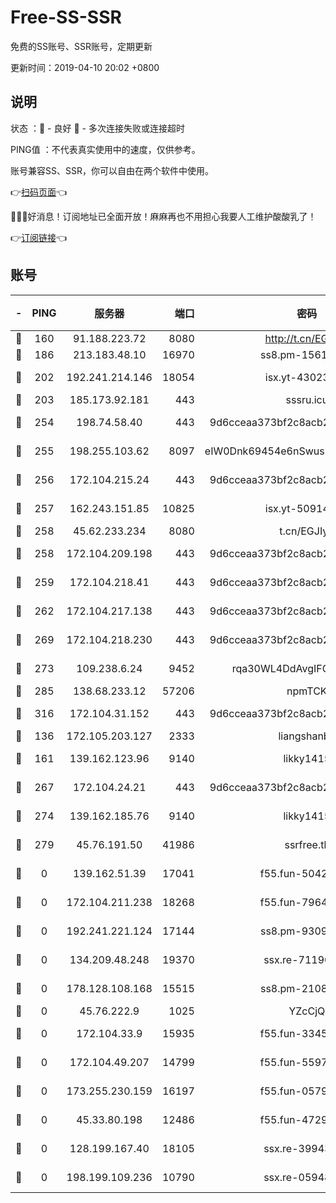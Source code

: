 # Free-SS-SSR

免费的SS账号、SSR账号，定期更新

更新时间：2019-04-10 20:02 +0800

## 说明

状态     ：🙂 - 良好 🙁 - 多次连接失败或连接超时

PING值   ：不代表真实使用中的速度，仅供参考。

账号兼容SS、SSR，你可以自由在两个软件中使用。

👉[扫码页面](https://liesauer.github.io/Free-SS-SSR/)👈

🎉🎉🎉好消息！订阅地址已全面开放！麻麻再也不用担心我要人工维护酸酸乳了！

👉[订阅链接](https://www.liesauer.net/yogurt/subscribe?ACCESS_TOKEN=DAYxR3mMaZAsaqUb)👈

## 账号

|-|PING|服务器|端口|密码|加密方式|区域|
|:----:|:----:|:-----:|-----:|:----:|:----:|:----:|
|🙂|160|91.188.223.72|8080|http://t.cn/EGJIyrl|rc4-md5|RU|
|🙂|186|213.183.48.10|16970|ss8.pm-15616359|rc4-md5|RU|
|🙂|202|192.241.214.146|18054|isx.yt-43023960|aes-256-cfb|US|
|🙂|203|185.173.92.181|443|sssru.icu|rc4-md5|RU|
|🙂|254|198.74.58.40|443|9d6cceaa373bf2c8acb22e60b6a58be6|aes-256-cfb|US|
|🙂|255|198.255.103.62|8097|eIW0Dnk69454e6nSwuspv9DmS201tQ0D|aes-256-cfb|US|
|🙂|256|172.104.215.24|443|9d6cceaa373bf2c8acb22e60b6a58be6|aes-256-cfb|US|
|🙂|257|162.243.151.85|10825|isx.yt-50914183|aes-256-cfb|US|
|🙂|258|45.62.233.234|8080|t.cn/EGJIyrl|rc4-md5|CA|
|🙂|258|172.104.209.198|443|9d6cceaa373bf2c8acb22e60b6a58be6|aes-256-cfb|US|
|🙂|259|172.104.218.41|443|9d6cceaa373bf2c8acb22e60b6a58be6|aes-256-cfb|US|
|🙂|262|172.104.217.138|443|9d6cceaa373bf2c8acb22e60b6a58be6|aes-256-cfb|US|
|🙂|269|172.104.218.230|443|9d6cceaa373bf2c8acb22e60b6a58be6|aes-256-cfb|US|
|🙂|273|109.238.6.24|9452|rqa30WL4DdAvgIFG6Fs3znzTa|aes-256-cfb|FR|
|🙂|285|138.68.233.12|57206|npmTCK|rc4-md5|US|
|🙂|316|172.104.31.152|443|9d6cceaa373bf2c8acb22e60b6a58be6|aes-256-cfb|US|
|🙂|136|172.105.203.127|2333|liangshanbo|chacha20|JP|
|🙂|161|139.162.123.96|9140|likky1415|aes-256-cfb|JP|
|🙂|267|172.104.24.21|443|9d6cceaa373bf2c8acb22e60b6a58be6|aes-256-cfb|US|
|🙂|274|139.162.185.76|9140|likky1415|aes-256-cfb|DE|
|🙂|279|45.76.191.50|41986|ssrfree.tk|aes-256-cfb|SG|
|🙁|0|139.162.51.39|17041|f55.fun-50424161|aes-256-cfb|SG|
|🙁|0|172.104.211.238|18268|f55.fun-79645035|aes-256-cfb|US|
|🙁|0|192.241.221.124|17144|ss8.pm-93097895|aes-256-cfb|US|
|🙁|0|134.209.48.248|19370|ssx.re-71190456|aes-256-cfb|US|
|🙁|0|178.128.108.168|15515|ss8.pm-21081633|aes-256-cfb|SG|
|🙁|0|45.76.222.9|1025|YZcCjQ|rc4-md5|JP|
|🙁|0|172.104.33.9|15935|f55.fun-33454458|aes-256-cfb|SG|
|🙁|0|172.104.49.207|14799|f55.fun-55970849|aes-256-cfb|SG|
|🙁|0|173.255.230.159|16197|f55.fun-05795895|aes-256-cfb|US|
|🙁|0|45.33.80.198|12486|f55.fun-47295730|aes-256-cfb|US|
|🙁|0|128.199.167.40|18105|ssx.re-39943792|aes-256-cfb|SG|
|🙁|0|198.199.109.236|10790|ssx.re-05948231|aes-256-cfb|US|
